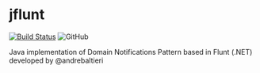 # jflunt
[![Build Status](https://travis-ci.org/carlosbritojun/jflunt.svg?branch=master)](https://travis-ci.org/carlosbritojun/jflunt)
![GitHub](https://img.shields.io/appveyor/ci/carlosbritojun/jflunt.svg)

Java implementation of Domain Notifications Pattern based in Flunt (.NET) developed by @andrebaltieri
